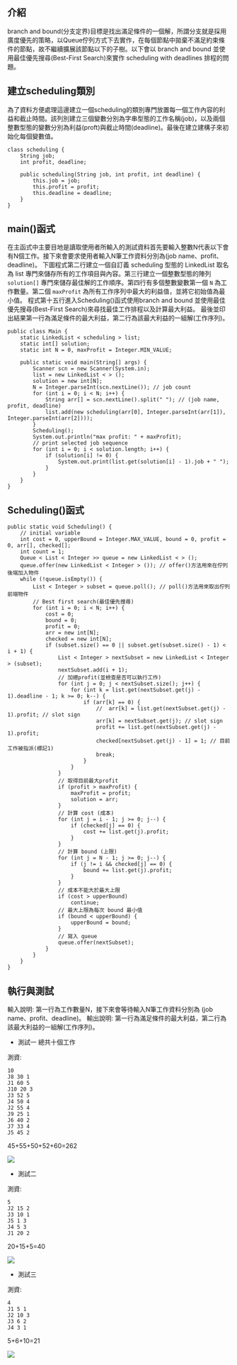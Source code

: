## 介紹
branch and bound(分支定界)目標是找出滿足條件的一個解，所謂分支就是採用廣度優先的策略，以Queue佇列方式下去實作，在每個節點中拋棄不滿足約束條件的節點，故不繼續擴展該節點以下的子樹。以下會以 branch and bound 並使用最佳優先搜尋(Best-First Search)來實作 scheduling with deadlines 排程的問題。

## 建立scheduling類別
為了資料方便處理這邊建立一個scheduling的類別專門放置每一個工作內容的利益和截止時間。該列別建立三個變數分別為字串型態的工作名稱(job)，以及兩個整數型態的變數分別為利益(proft)與截止時間(deadline)。最後在建立建構子來初始化每個變數值。

```java=
class scheduling {
	String job;
	int profit, deadline;

	public scheduling(String job, int profit, int deadline) {
		this.job = job;
		this.profit = profit;
		this.deadline = deadline;
	}
}
```

## main()函式
在主函式中主要目地是讀取使用者所輸入的測試資料首先要輸入整數N代表以下會有N個工作。接下來會要求使用者輸入N筆工作資料分別為(job name、profit、deadline)。
下圖程式第二行建立一個自訂義 scheduling 型態的 LinkedList 取名為 list 專門來儲存所有的工作項目與內容。第三行建立一個整數型態的陣列 `solution[]` 專門來儲存最佳解的工作順序。第四行有多個整數變數第一個 `N` 為工作數量。第二個 `maxProfit` 為所有工作序列中最大的利益值，並將它初始值為最小值。
程式第十五行進入Scheduling()函式使用branch and bound 並使用最佳優先搜尋(Best-First Search)來尋找最佳工作排程以及計算最大利益。
最後並印出結果第一行為滿足條件的最大利益，第二行為該最大利益的一組解(工作序列)。

```java=
public class Main {
    static LinkedList < scheduling > list;
    static int[] solution;
    static int N = 0, maxProfit = Integer.MIN_VALUE;

    public static void main(String[] args) {
        Scanner scn = new Scanner(System.in);
        list = new LinkedList < > ();
        solution = new int[N];
        N = Integer.parseInt(scn.nextLine()); // job count
        for (int i = 0; i < N; i++) {
            String arr[] = scn.nextLine().split(" "); // (job name, profit, deadline)
            list.add(new scheduling(arr[0], Integer.parseInt(arr[1]), Integer.parseInt(arr[2])));
        }
        Scheduling();
        System.out.println("max profit: " + maxProfit);
        // print selected job sequence
        for (int i = 0; i < solution.length; i++) {
            if (solution[i] != 0) {
                System.out.print(list.get(solution[i] - 1).job + " ");
            }
        }
    }
}
```

## Scheduling()函式 

```java=
public static void Scheduling() {
    // initial variable
    int cost = 0, upperBound = Integer.MAX_VALUE, bound = 0, profit = 0, arr[], checked[];
    int count = 1;
    Queue < List < Integer >> queue = new LinkedList < > ();
    queue.offer(new LinkedList < Integer > ()); // offer()方法用來在佇列後端加入物件
    while (!queue.isEmpty()) {
        List < Integer > subset = queue.poll(); // poll()方法用來取出佇列前端物件
        // Best first search(最佳優先搜尋)
        for (int i = 0; i < N; i++) {
            cost = 0;
            bound = 0;
            profit = 0;
            arr = new int[N];
            checked = new int[N];
            if (subset.size() == 0 || subset.get(subset.size() - 1) < i + 1) {
                List < Integer > nextSubset = new LinkedList < Integer > (subset);
                nextSubset.add(i + 1);
                // 加總profit(並檢查是否可以執行工作)
                for (int j = 0; j < nextSubset.size(); j++) {
                    for (int k = list.get(nextSubset.get(j) - 1).deadline - 1; k >= 0; k--) {
                        if (arr[k] == 0) {
                            //	arr[k] = list.get(nextSubset.get(j) - 1).profit; // slot sign
                            arr[k] = nextSubset.get(j); // slot sign
                            profit += list.get(nextSubset.get(j) - 1).profit;
                            checked[nextSubset.get(j) - 1] = 1; // 目前工作被指派(標記1)
                            break;
                        }
                    }
                }
                // 取得目前最大profit
                if (profit > maxProfit) {
                    maxProfit = profit;
                    solution = arr;
                }
                // 計算 cost (成本)
                for (int j = i - 1; j >= 0; j--) {
                    if (checked[j] == 0) {
                        cost += list.get(j).profit;
                    }
                }
                // 計算 bound (上限)
                for (int j = N - 1; j >= 0; j--) {
                    if (j != i && checked[j] == 0) {
                        bound += list.get(j).profit;
                    }
                }
                // 成本不能大於最大上限
                if (cost > upperBound)
                    continue;
                // 最大上限為每次 bound 最小值
                if (bound < upperBound) {
                    upperBound = bound;
                }
                // 寫入 queue
                queue.offer(nextSubset);
            }
        }
    }
}
```


## 執行與測試
輸入說明:
第一行為工作數量N，接下來會等待輸入N筆工作資料分別為 (job name、profit、deadline)。
輸出說明:
第一行為滿足條件的最大利益，第二行為該最大利益的一組解(工作序列)。


- 測試一
總共十個工作

測資:
```
10
J8 30 1
J1 60 5
J10 20 3
J3 52 5
J4 50 4
J2 55 4
J9 25 1
J6 40 2
J7 33 4
J5 45 2
```

45+55+50+52+60=262

![](https://i.imgur.com/A99VnzR.png)

- 測試二

測資:
```
5
J2 15 2 
J3 10 1 
J5 1 3 
J4 5 3 
J1 20 2
```

20+15+5=40

![](https://i.imgur.com/75gQEmG.png)

- 測試三

測資:
```
4
J1 5 1
J2 10 3
J3 6 2
J4 3 1
```

5+6+10=21

![](https://i.imgur.com/Pa9hrbh.png)
